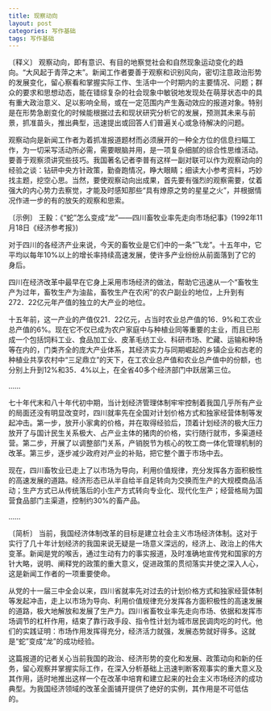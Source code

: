 ```yaml
---
title: 现察动向
layout: post
categories: 写作基础
tags: 写作基础
---
```


〔释义〕 观察动向，即有意识、有目的地察觉社会和自然现象运动变化的趋向。“大风起于青萍之末”。新闻工作者要善于观察和识别风向，密切注意政治形势的发展变化，留心察看和掌握实际工作、生活中一个时期内的主要情况、问题；群众的要求和思想动态，能在错综复杂的社会现象中敏锐地发现处在萌芽状态中的具有重大政治意义、足以影响全局，或在一定范围内产生轰动效应的报道对象。特别是在形势急剧变化的时候能根据过去和现状研究分析它的发展，预测其未来与前景，抓准苗头，推出典型，迅速提出或回答人们普遍关心或急待解决的问题。

观察动向是新闻工作者为着抓准报道题材而必须展开的一种全方位的信息扫瞄工作，为一切采写活动所必需，需要眼脑并用，是一项复杂细腻的综合性思维活动。要善于观察须讲究些技巧。我国著名记者李普有这样一副对联可以作为观察动向的经验之谈：钻研中央方针政策，勤奋跑情况，睁大眼睛；细读大小参考资料，巧妙找主题，挖空心思。当然，要使观察动向出成果，首先要有强烈的观察需要，仗着强大的内心势力去察觉，才能及时感知那些“具有燎原之势的星星之火”，并根据情况作进一步的有的放矢的观察和思索。

〔示例〕 王毅：《“蛇”怎么变成“龙”——四川畜牧业率先走向市场纪事》(1992年11月18日《经济参考报》)

对于四川的各经济产业来说，今天的畜牧业是它们中的一条“飞龙”。十五年中，它平均以每年10%以上的增长率持续高速发展，使许多产业纷纷从前面落到了它的身后。

四川在经济改革中最早在它身上采用市场经济的做法，帮助它迅速从一个“畜牧生产为过年，畜牧生产为油盐，畜牧生产在农闲”的农户副业的地位，上升到有272．22亿元年产值的独立的大产业的地位。

十五年前，这一产业的产值仅21．22亿元，占当时农业总产值的16．9%和工农业总产值的6%。现在它不仅已成为农户家庭中与种植业同等重要的主业，而且已形成一个包括饲料工业、食品加工业、皮革毛纺工业、科研市场、贮藏、运输和种场等在内的，门类齐全的庞大产业体系，其经济实力与同期崛起的乡镇企业和古老的种植业共享农村中“三足鼎立”的天下，在工农业总产值和农业总产值中的份额，也分别上升到12%和35．4%以上，在全省40多个经济部门中跃居第三位。

……

七十年代末和八十年代初中期，当计划经济管理体制牢牢控制着我国几乎所有产业的局面还没有明显改变时，四川就率先在全国对计划价格方式和独家经营体制等发起冲击。第一步，放开小家禽的价格，并在取得经验后，顶着计划经济的极大压力放开了与国计民生关系极大、占产业主体的猪肉的价格，实行随行就市，多渠道经营。第二步，开展了以调整部门关系，产销脱节为核心的牧工商一体化管理机制的改革。第三步，逐步减少政府对产业的补贴，把它整个置于市场中去。

现在，四川畜牧业已走上了以市场为导向，利用价值规律，充分发挥各方面积极性的高速发展的道路。经济形态已从半自给半自足转向为交换而生产的大规模商品活动；生产方式已从传统落后的小生产方式转向专业化、现代化生产；经营格局为国营食品部门主渠道，控制约30%的畜产品。

…… 

〔简析〕 当前，我国经济体制改革的目标是建立社会主义市场经济体制。这对于实行了几十年计划经济的我国来说无疑是一场意义深远的，经济上、政治上的伟大变革。新闻是党的喉舌，通过生动有力的事实报道，及时准确地宣传党和国家的方针大略，说明、阐释党的政策的重大意义，促进政策的贯彻落实并使之深入人心，这是新闻工作者的一项重要使命。

从党的十一届三中全会以来，四川省就率先对过去的计划价格方式和独家经营体制等发起冲击，走上以市场为导向、利用价值规律充分发挥各方面积极性的高速发展的道路，极大地解放和发展了生产力。四川省畜牧业率先走向市场、依据和发挥市场调节的杠杆作用，结束了靠行政手段、指令性计划为城市居民调肉吃的时代。他们的实践证明：市场作用发挥得充分，经济活力就强，发展态势就好得多。这就是“蛇”变成“龙”的成功经验。

这篇报道的记者关心当前我国的政治、经济形势的变化和发展、政策动向和新的任务，留心观察并掌握实际工作，在深入分析基础上迅速判断客观事实的重大意义及其作用，适时地推出这样一个在改革中培育和建立起来的社会主义市场经济的成功典型。为我国经济领域的改革全面铺开提供了绝好的实例，其作用是不可低估的。 